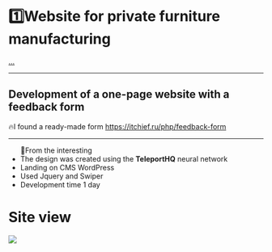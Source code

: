 <h1>1️⃣Website for private furniture manufacturing</h1>
<a href="#">...</a>

---

<h2>Development of a one-page website with a feedback form</h2>
<p>🔥I found a ready-made form <a href="https://itchief.ru/php/feedback-form">https://itchief.ru/php/feedback-form</a></p>

---

<ul>🔴From the interesting
  <li>The design was created using the <b>TeleportHQ</b> neural network</li>
  <li>Landing on CMS WordPress</li>
  <li>Used Jquery and Swiper</li>
  <li>Development time 1 day</li>
</ul>

<h1>Site view</h1>
<img src="https://github.com/Salohasl/website-furniture/assets/117364318/540c6dc5-aeb7-47a3-9b96-b08523f877343">
